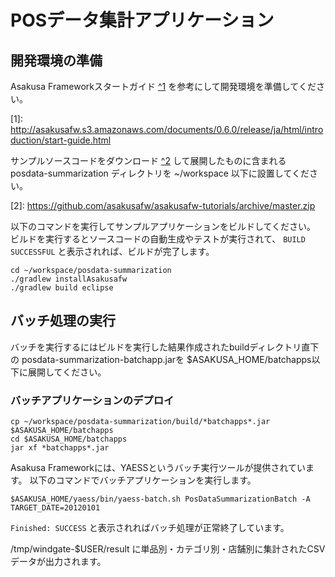 # POSデータ集計アプリケーション

## 開発環境の準備

Asakusa Frameworkスタートガイド [^1](#ft_1) を参考にして開発環境を準備してください。

<a name="ft_1">[1]: http://asakusafw.s3.amazonaws.com/documents/0.6.0/release/ja/html/introduction/start-guide.html

サンプルソースコードをダウンロード [^2](#ft_2) して展開したものに含まれる
posdata-summarization ディレクトリを ~/workspace 以下に設置してください。

<a name="ft_2">[2]: https://github.com/asakusafw/asakusafw-tutorials/archive/master.zip

以下のコマンドを実行してサンプルアプリケーションをビルドしてください。
ビルドを実行するとソースコードの自動生成やテストが実行されて、
`BUILD SUCCESSFUL` と表示されれば、ビルドが完了します。

```
cd ~/workspace/posdata-summarization
./gradlew installAsakusafw
./gradlew build eclipse
```

## バッチ処理の実行

バッチを実行するにはビルドを実行した結果作成されたbuildディレクトリ直下の
posdata-summarization-batchapp.jarを
$ASAKUSA_HOME/batchapps以下に展開してください。

### バッチアプリケーションのデプロイ

```
cp ~/workspace/posdata-summarization/build/*batchapps*.jar $ASAKUSA_HOME/batchapps
cd $ASAKUSA_HOME/batchapps
jar xf *batchapps*.jar
```

Asakusa Frameworkには、YAESSというバッチ実行ツールが提供されています。
以下のコマンドでバッチアプリケーションを実行します。

```
$ASAKUSA_HOME/yaess/bin/yaess-batch.sh PosDataSummarizationBatch -A TARGET_DATE=20120101
```

`Finished: SUCCESS` と表示されればバッチ処理が正常終了しています。

/tmp/windgate-$USER/result に単品別・カテゴリ別・店舗別に集計されたCSVデータが出力されます。

